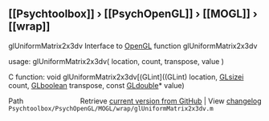 ## [[Psychtoolbox]] &#8250; [[PsychOpenGL]] &#8250; [[MOGL]] &#8250; [[wrap]]

glUniformMatrix2x3dv  Interface to [OpenGL](OpenGL) function glUniformMatrix2x3dv  
  
usage:  glUniformMatrix2x3dv( location, count, transpose, value )  
  
C function:  void glUniformMatrix2x3dv[(GLint]((GLint) location, [GLsizei](GLsizei) count, [GLboolean](GLboolean) transpose, const [GLdouble](GLdouble)\* value)  




<div class="code_header" style="text-align:right;">
  <span style="float:left;">Path&nbsp;&nbsp;</span> <span class="counter">Retrieve <a href=
  "https://raw.github.com/Psychtoolbox-3/Psychtoolbox-3/beta/Psychtoolbox/PsychOpenGL/MOGL/wrap/glUniformMatrix2x3dv.m">current version from GitHub</a> | View <a href=
  "https://github.com/Psychtoolbox-3/Psychtoolbox-3/commits/beta/Psychtoolbox/PsychOpenGL/MOGL/wrap/glUniformMatrix2x3dv.m">changelog</a></span>
</div>
<div class="code">
  <code>Psychtoolbox/PsychOpenGL/MOGL/wrap/glUniformMatrix2x3dv.m</code>
</div>

